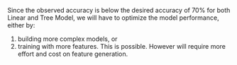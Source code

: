 Since the observed accuracy is below the desired accuracy of 70% for both Linear and Tree Model, we will have to optimize the model performance, either by:

1. building more complex models, or 
2. training with more features. This is possible. However will require more effort and cost on feature generation.
